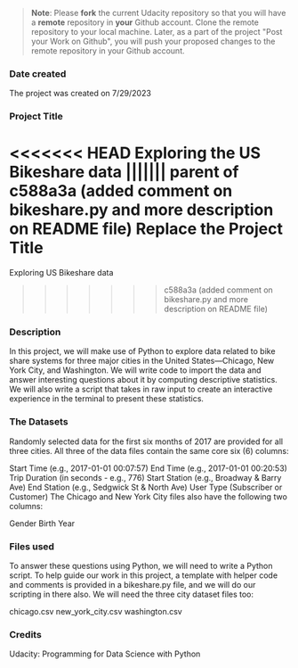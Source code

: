 >**Note**: Please **fork** the current Udacity repository so that you will have a **remote** repository in **your** Github account. Clone the remote repository to your local machine. Later, as a part of the project "Post your Work on Github", you will push your proposed changes to the remote repository in your Github account.

### Date created
The project was created on 7/29/2023

### Project Title
<<<<<<< HEAD
Exploring the US Bikeshare data
||||||| parent of c588a3a (added comment on bikeshare.py and more description on README file)
Replace the Project Title
=======
Exploring US Bikeshare data
>>>>>>> c588a3a (added comment on bikeshare.py and more description on README file)

### Description
In this project, we will make use of Python to explore data related to bike share systems for three major cities in the United States—Chicago, New York City, and Washington. We will write code to import the data and answer interesting questions about it by computing descriptive statistics. We will also write a script that takes in raw input to create an interactive experience in the terminal to present these statistics.

### The Datasets
Randomly selected data for the first six months of 2017 are provided for all three cities. All three of the data files contain the same core six (6) columns:

Start Time (e.g., 2017-01-01 00:07:57)
End Time (e.g., 2017-01-01 00:20:53)
Trip Duration (in seconds - e.g., 776)
Start Station (e.g., Broadway & Barry Ave)
End Station (e.g., Sedgwick St & North Ave)
User Type (Subscriber or Customer)
The Chicago and New York City files also have the following two columns:

Gender
Birth Year

### Files used
To answer these questions using Python, we will need to write a Python script. To help guide our work in this project, a template with helper code and comments is provided in a bikeshare.py file, and we will do our scripting in there also. We will need the three city dataset files too:

chicago.csv
new_york_city.csv
washington.csv

### Credits
Udacity: Programming for Data Science with Python

